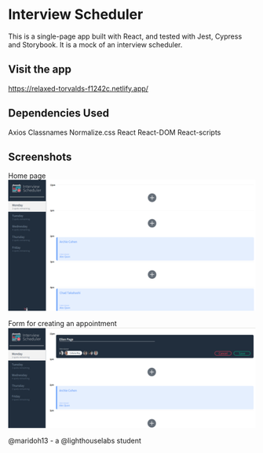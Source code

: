 # Interview Scheduler

This is a single-page app built with React, and tested with Jest, Cypress and Storybook. 
It is a mock of an interview scheduler.

## Visit the app

https://relaxed-torvalds-f1242c.netlify.app/



## Dependencies Used

Axios
Classnames
Normalize.css
React
React-DOM
React-scripts


## Screenshots
Home page
!["Home page"](https://github.com/maridoh13/scheduler/blob/master/public/images/homepage.png)

Form for creating an appointment
!["Creating an appointment"](https://github.com/maridoh13/scheduler/blob/master/public/images/createappt.png)

@maridoh13 - a @lighthouselabs student